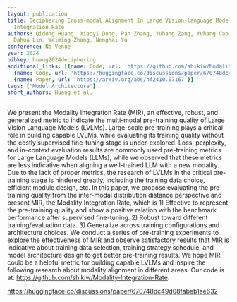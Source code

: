 ```yaml
---
layout: publication
title: Deciphering Cross-modal Alignment In Large Vision-language Models With Modality
  Integration Rate
authors: Qidong Huang, Xiaoyi Dong, Pan Zhang, Yuhang Zang, Yuhang Cao, Jiaqi Wang,
  Dahua Lin, Weiming Zhang, Nenghai Yu
conference: No Venue
year: 2024
bibkey: huang2024deciphering
additional_links: [{name: Code, url: 'https://github.com/shikiw/Modality-Integration-Rate'},
  {name: Code, url: 'https://huggingface.co/discussions/paper/670748dc49d08fabeb1ae632'},
  {name: Paper, url: 'https://arxiv.org/abs/hf2410.07167'}]
tags: ["Model Architecture"]
short_authors: Huang et al.
---
```

We present the Modality Integration Rate (MIR), an effective, robust, and generalized metric to indicate the multi-modal pre-training quality of Large Vision Language Models (LVLMs). Large-scale pre-training plays a critical role in building capable LVLMs, while evaluating its training quality without the costly supervised fine-tuning stage is under-explored. Loss, perplexity, and in-context evaluation results are commonly used pre-training metrics for Large Language Models (LLMs), while we observed that these metrics are less indicative when aligning a well-trained LLM with a new modality. Due to the lack of proper metrics, the research of LVLMs in the critical pre-training stage is hindered greatly, including the training data choice, efficient module design, etc. In this paper, we propose evaluating the pre-training quality from the inter-modal distribution distance perspective and present MIR, the Modality Integration Rate, which is 1) Effective to represent the pre-training quality and show a positive relation with the benchmark performance after supervised fine-tuning. 2) Robust toward different training/evaluation data. 3) Generalize across training configurations and architecture choices. We conduct a series of pre-training experiments to explore the effectiveness of MIR and observe satisfactory results that MIR is indicative about training data selection, training strategy schedule, and model architecture design to get better pre-training results. We hope MIR could be a helpful metric for building capable LVLMs and inspire the following research about modality alignment in different areas. Our code is at: https://github.com/shikiw/Modality-Integration-Rate.

https://huggingface.co/discussions/paper/670748dc49d08fabeb1ae632